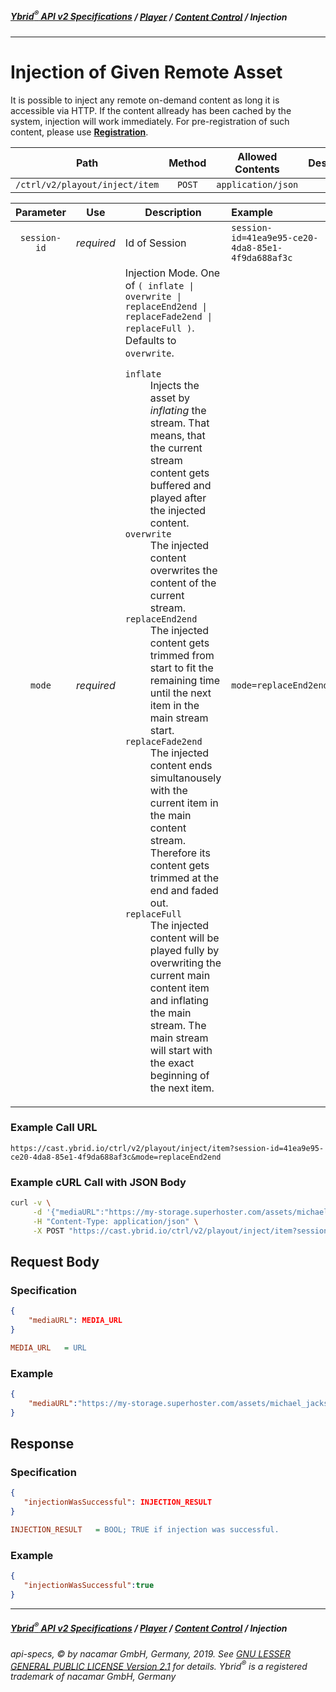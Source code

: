 ##### [**Ybrid<sup>®</sup> API v2 Specifications**](../../) / [**Player**](../) / [**Content Control**](./) / Injection
---

# Injection of Given Remote Asset

It is possible to inject any remote on-demand content as long it is accessible via HTTP. If 
the content allready has been cached by the system, injection will work immediately. For pre-registration of 
such content, please use [**Registration**](/v2/backend/media-asset-management/registration.md).

Path | Method | Allowed Contents | Description
------------- | :-------------: | :-------------: | :-------------:
`/ctrl/v2/playout/inject/item` | `POST` | `application/json` | 
  
Parameter | Use | Description | Example
:---: | :---: | --- | :--- 
`session-id` | *required* | Id of Session | `session-id=41ea9e95-ce20-4da8-85e1-4f9da688af3c`
`mode` | *required* | Injection Mode. One of `( inflate \| overwrite \| replaceEnd2end \| replaceFade2end \| replaceFull )`. Defaults to `overwrite`.<br/><dl><dt>`inflate`</dt><dd>Injects the asset by *inflating* the stream. That means, that the current stream content gets buffered and played after the injected content.</dd><dt>`overwrite`</dt><dd>The injected content overwrites the content of the current stream.</dd><dt>`replaceEnd2end`</dt><dd>The injected content gets trimmed from start to fit the remaining time until the next item in the main stream start.</dd><dt>`replaceFade2end`</dt><dd>The injected content ends simultanousely with the current item in the main content stream. Therefore its content gets trimmed at the end and faded out.</dd><dt>`replaceFull`</dt><dd>The injected content will be played fully by overwriting the current main content item and inflating the main stream. The main stream will start with the exact beginning of the next item.</dd></dl> | `mode=replaceEnd2end`

### Example Call URL
```text
https://cast.ybrid.io/ctrl/v2/playout/inject/item?session-id=41ea9e95-ce20-4da8-85e1-4f9da688af3c&mode=replaceEnd2end
```

### Example cURL Call with JSON Body
```bash
curl -v \
     -d '{"mediaURL":"https://my-storage.superhoster.com/assets/michael_jackson-thriller.mp3"}' \
     -H "Content-Type: application/json" \
     -X POST "https://cast.ybrid.io/ctrl/v2/playout/inject/item?session-id=41ea9e95-ce20-4da8-85e1-4f9da688af3c&mode=replaceEnd2end"
```

## Request Body
### Specification
```json
{
    "mediaURL": MEDIA_URL
}
```
```ini
MEDIA_URL   = URL
```

### Example
```json
{
    "mediaURL":"https://my-storage.superhoster.com/assets/michael_jackson-thriller.mp3"
}
```

## Response
### Specification
```json
{
   "injectionWasSuccessful": INJECTION_RESULT
}
```
```ini
INJECTION_RESULT   = BOOL; TRUE if injection was successful.
```
### Example
```json
{
   "injectionWasSuccessful":true
}
```

---
##### [**Ybrid<sup>®</sup> API v2 Specifications**](../../) / [**Player**](../) / [**Content Control**](./) / Injection
###### api-specs, © by nacamar GmbH, Germany, 2019. See [GNU LESSER GENERAL PUBLIC LICENSE Version 2.1](/LICENSE) for details. Ybrid<sup>®</sup> is a registered trademark of nacamar GmbH, Germany 
